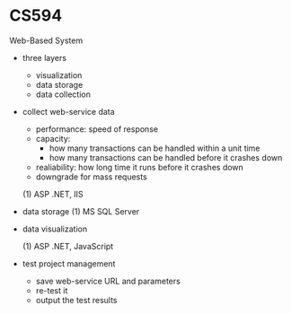 # CS594

Web-Based System
- three layers
  - visualization
  - data storage
  - data collection

- collect web-service data
  - performance: speed of response
  - capacity: 
     - how many transactions can be handled within a unit time
     - how many transactions can be handled before it crashes down 
  - realiability: how long time it runs before it crashes down
  - downgrade for mass requests 

  (1) ASP .NET, IIS

- data storage
  (1) MS SQL Server 

- data visualization

  (1) ASP .NET, JavaScript

- test project management
  - save web-service URL and parameters
  - re-test it
  - output the test results
